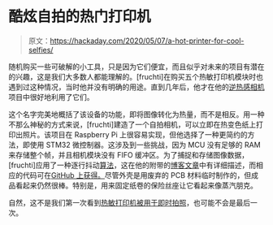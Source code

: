 # 酷炫自拍的热门打印机

> 原文：<https://hackaday.com/2020/05/07/a-hot-printer-for-cool-selfies/>

随机购买一些可破解的小工具，只是因为它们便宜，而且似乎对未来的项目有潜在的兴趣，这是我们大多数人都能理解的。[fruchti]在购买五个热敏打印机模块时也遇到过这种情况，当时他并没有明确的用途。直到几年后，他才在他的[逆热感相机](https://hackaday.io/project/171329-inverse-thermal-camera)项目中很好地利用了它们。

这个名字完美地概括了该设备的功能，即将图像转化为热量，而不是相反。用一种不那么神秘的方式来说，[fruchti]建造了一个自拍相机，可以立即在热变色纸上打印出照片。该项目在 Raspberry Pi 上很容易实现，但他选择了一种更简约的方法，即使用 STM32 微控制器。这涉及到一些挑战，因为 MCU 没有足够的 RAM 来存储整个帧，并且相机模块没有 FIFO 缓冲区。为了捕捉和存储图像数据，[fruchti]应用了一种逐行抖动[算法](https://en.wikipedia.org/wiki/Dither)，这在他的附带的[博客文章](https://25120.org/post/inverse_thermal_camera/)中有详细描述，而相应的代码可在[GitHub 上获得。](https://github.com/fruchti/inverse_thermal_camera)尽管外壳是用废弃的 PCB 材料临时制作的，但成品看起来仍然很棒。特别是，用来固定纸卷的保险丝座让它看起来像蒸汽朋克。

自然，这不是我们第一次看到[热敏打印机被用于即时拍照](https://hackaday.com/2018/04/16/polaroid-gets-thermal-printer-and-raspberry-pi/)，也可能不会是最后一次。